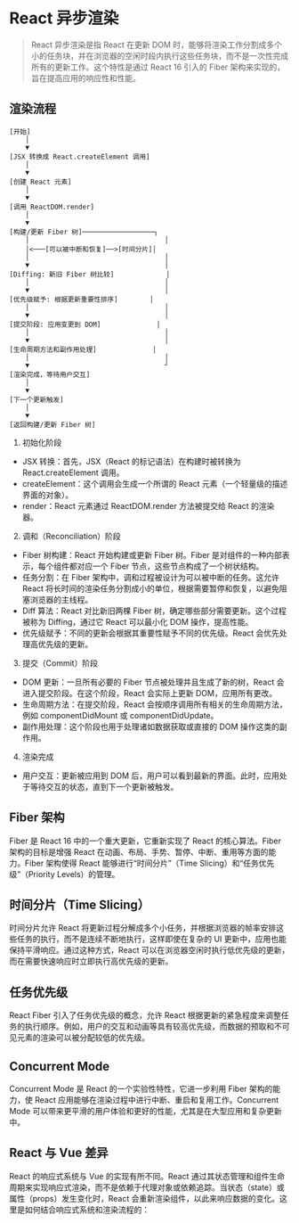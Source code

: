# React 异步渲染

> React 异步渲染是指 React 在更新 DOM 时，能够将渲染工作分割成多个小的任务块，并在浏览器的空闲时段内执行这些任务块，而不是一次性完成所有的更新工作。这个特性是通过 React 16 引入的 Fiber 架构来实现的，旨在提高应用的响应性和性能。

## 渲染流程

```
[开始] 
    │
    ▼
[JSX 转换成 React.createElement 调用]
    │
    ▼
[创建 React 元素]
    │
    ▼
[调用 ReactDOM.render]
    │
    ▼
[构建/更新 Fiber 树]──────────────────┐
    │                                  │
    │<───[可以被中断和恢复]──>[时间分片]│
    │                                  │
    ▼                                  │
[Diffing: 新旧 Fiber 树比较]             │
    │                                  │
    ▼                                  │
[优先级赋予: 根据更新重要性排序]        │
    │                                  │
    ▼                                  │
[提交阶段: 应用变更到 DOM]              │
    │                                  │
    ▼                                  │
[生命周期方法和副作用处理]              │
    │                                  │
    ▼                                  ┘
[渲染完成，等待用户交互]
    │
    ▼
[下一个更新触发]
    │
    ▼
[返回构建/更新 Fiber 树]

```

1. 初始化阶段
  - JSX 转换：首先，JSX（React 的标记语法）在构建时被转换为 React.createElement 调用。
  - createElement：这个调用会生成一个所谓的 React 元素（一个轻量级的描述界面的对象）。
  - render：React 元素通过 ReactDOM.render 方法被提交给 React 的渲染器。
2. 调和（Reconciliation）阶段
  - Fiber 树构建：React 开始构建或更新 Fiber 树。Fiber 是对组件的一种内部表示，每个组件都对应一个 Fiber 节点，这些节点构成了一个树状结构。
  - 任务分割：在 Fiber 架构中，调和过程被设计为可以被中断的任务。这允许 React 将长时间的渲染任务分割成小的单位，根据需要暂停和恢复，以避免阻塞浏览器的主线程。
  - Diff 算法：React 对比新旧两棵 Fiber 树，确定哪些部分需要更新。这个过程被称为 Diffing，通过它 React 可以最小化 DOM 操作，提高性能。
  - 优先级赋予：不同的更新会根据其重要性赋予不同的优先级。React 会优先处理高优先级的更新。
3. 提交（Commit）阶段
  - DOM 更新：一旦所有必要的 Fiber 节点被处理并且生成了新的树，React 会进入提交阶段。在这个阶段，React 会实际上更新 DOM，应用所有更改。
  - 生命周期方法：在提交阶段，React 会按顺序调用所有相关的生命周期方法，例如 componentDidMount 或 componentDidUpdate。
  - 副作用处理：这个阶段也用于处理诸如数据获取或直接的 DOM 操作这类的副作用。
4. 渲染完成
  - 用户交互：更新被应用到 DOM 后，用户可以看到最新的界面。此时，应用处于等待交互的状态，直到下一个更新被触发。


## Fiber 架构

Fiber 是 React 16 中的一个重大更新，它重新实现了 React 的核心算法。Fiber 架构的目标是增强 React 在动画、布局、手势、暂停、中断、重用等方面的能力。Fiber 架构使得 React 能够进行“时间分片”（Time Slicing）和“任务优先级”（Priority Levels）的管理。

## 时间分片（Time Slicing）

时间分片允许 React 将更新过程分解成多个小任务，并根据浏览器的帧率安排这些任务的执行，而不是连续不断地执行，这样即使在复杂的 UI 更新中，应用也能保持平滑响应。通过这种方式，React 可以在浏览器空闲时执行低优先级的更新，而在需要快速响应时立即执行高优先级的更新。


## 任务优先级

React Fiber 引入了任务优先级的概念，允许 React 根据更新的紧急程度来调整任务的执行顺序。例如，用户的交互和动画等具有较高优先级，而数据的预取和不可见元素的渲染可以被分配较低的优先级。

## Concurrent Mode

Concurrent Mode 是 React 的一个实验性特性，它进一步利用 Fiber 架构的能力，使 React 应用能够在渲染过程中进行中断、重启和复用工作。Concurrent Mode 可以带来更平滑的用户体验和更好的性能，尤其是在大型应用和复杂更新中。

## React 与 Vue 差异

React 的响应式系统与 Vue 的实现有所不同。React 通过其状态管理和组件生命周期来实现响应式渲染，而不是依赖于代理对象或依赖追踪。当状态（state）或属性（props）发生变化时，React 会重新渲染组件，以此来响应数据的变化。这里是如何结合响应式系统和渲染流程的：

